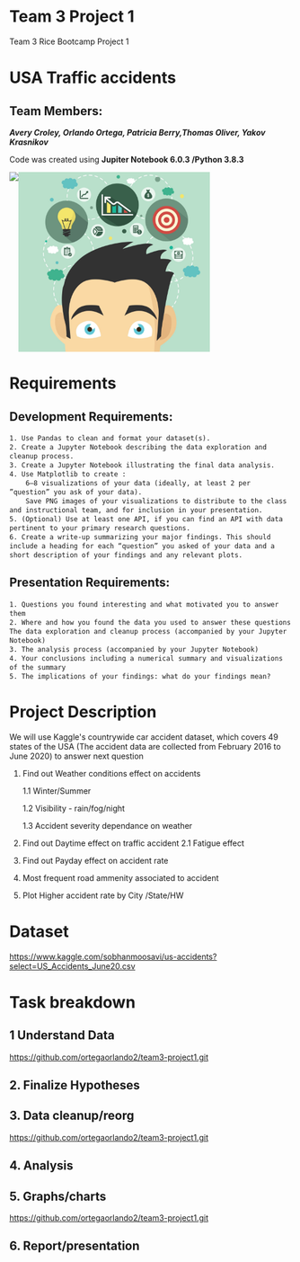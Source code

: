 # Team 3 Project 1
Team 3 Rice Bootcamp Project 1 
# USA Traffic accidents 
## Team Members:

**_Avery Croley, Orlando Ortega, Patricia Berry,Thomas Oliver, Yakov Krasnikov_**

Code was created using **Jupiter Notebook 6.0.3 /Python 3.8.3**

<img src="Images/team.gif" align="left" height="320"/>

<img src="Images/creative.jpg" align="center" height="320"/>

# Requirements
## Development Requirements:
    1. Use Pandas to clean and format your dataset(s). 
    2. Create a Jupyter Notebook describing the data exploration and cleanup process.
    3. Create a Jupyter Notebook illustrating the final data analysis.
    4. Use Matplotlib to create : 
        6–8 visualizations of your data (ideally, at least 2 per ”question” you ask of your data).
        Save PNG images of your visualizations to distribute to the class and instructional team, and for inclusion in your presentation.
    5. (Optional) Use at least one API, if you can find an API with data pertinent to your primary research questions.
    6. Create a write-up summarizing your major findings. This should include a heading for each “question” you asked of your data and a short description of your findings and any relevant plots.
## Presentation Requirements:
    1. Questions you found interesting and what motivated you to answer them
    2. Where and how you found the data you used to answer these questions
    The data exploration and cleanup process (accompanied by your Jupyter Notebook)
    3. The analysis process (accompanied by your Jupyter Notebook)
    4. Your conclusions including a numerical summary and visualizations of the summary
    5. The implications of your findings: what do your findings mean?

# Project Description 
 We will use Kaggle's countrywide car accident dataset, which covers 49 states of the USA (The accident data are collected from February 2016 to June 2020) to answer next question 

1. Find out Weather conditions effect on accidents

    1.1 Winter/Summer
   
    1.2 Visibility - rain/fog/night
   
    1.3 Accident severity dependance on weather

2. Find out Daytime effect on traffic accident
    2.1 Fatigue effect
3. Find out Payday effect on accident rate
4. Most frequent road ammenity associated to accident
5. Plot Higher accident rate by  City /State/HW 

# Dataset 
https://www.kaggle.com/sobhanmoosavi/us-accidents?select=US_Accidents_June20.csv

# Task breakdown 
## 1 Understand Data
https://github.com/ortegaorlando2/team3-project1.git
## 2. Finalize Hypotheses

## 3. Data cleanup/reorg
https://github.com/ortegaorlando2/team3-project1.git
## 4. Analysis

## 5. Graphs/charts
https://github.com/ortegaorlando2/team3-project1.git
## 6. Report/presentation

